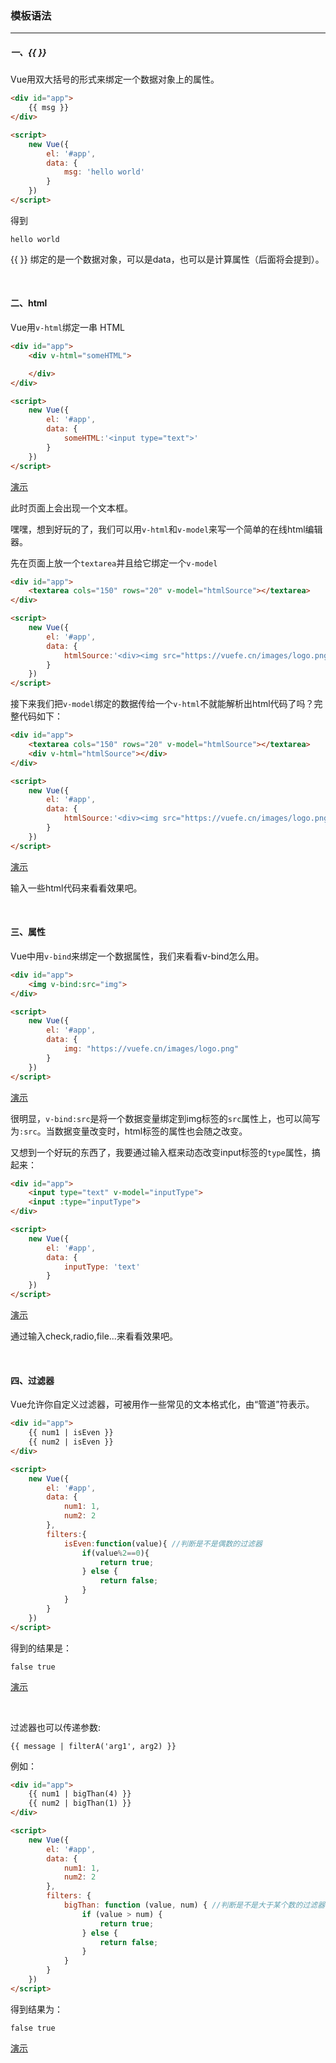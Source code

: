 ### 模板语法
---


##### 一、{{ }}

Vue用双大括号的形式来绑定一个数据对象上的属性。

```html
<div id="app">
    {{ msg }}
</div>

<script>
    new Vue({
        el: '#app',
        data: {
            msg: 'hello world'
        }
    })
</script>

```

得到
```
hello world
```

{{ }} 绑定的是一个数据对象，可以是data，也可以是计算属性（后面将会提到）。

<br>

#### 二、html

Vue用`v-html`绑定一串 HTML

```html
<div id="app">
    <div v-html="someHTML">

    </div>
</div>

<script>
    new Vue({
        el: '#app',
        data: {
            someHTML:'<input type="text">'
        }
    })
</script>
```
[演示](http://lavyun.github.io/learn-vue/vue/3-模板语法/demo1.html)

此时页面上会出现一个文本框。

嘿嘿，想到好玩的了，我们可以用`v-html`和`v-model`来写一个简单的在线html编辑器。

先在页面上放一个`textarea`并且给它绑定一个`v-model`

```html
<div id="app">
    <textarea cols="150" rows="20" v-model="htmlSource"></textarea>
</div>

<script>
    new Vue({
        el: '#app',
        data: {
            htmlSource:'<div><img src="https://vuefe.cn/images/logo.png"></div>'
        }
    })
</script>
```

接下来我们把`v-model`绑定的数据传给一个`v-html`不就能解析出html代码了吗？完整代码如下：

```html
<div id="app">
    <textarea cols="150" rows="20" v-model="htmlSource"></textarea>
    <div v-html="htmlSource"></div>
</div>

<script>
    new Vue({
        el: '#app',
        data: {
            htmlSource:'<div><img src="https://vuefe.cn/images/logo.png"></div>'
        }
    })
</script>
```
[演示](http://lavyun.github.io/learn-vue/vue/3-模板语法/demo2.html)

输入一些html代码来看看效果吧。

<br>

#### 三、属性

Vue中用`v-bind`来绑定一个数据属性，我们来看看v-bind怎么用。

```html
<div id="app">
    <img v-bind:src="img">
</div>

<script>
    new Vue({
        el: '#app',
        data: {
            img: "https://vuefe.cn/images/logo.png"
        }
    })
</script>
```
[演示](http://lavyun.github.io/learn-vue/vue/3-模板语法/demo3.html)

很明显，`v-bind:src`是将一个数据变量绑定到img标签的`src`属性上，也可以简写为`:src`。当数据变量改变时，html标签的属性也会随之改变。

又想到一个好玩的东西了，我要通过输入框来动态改变input标签的`type`属性，搞起来：

```html
<div id="app">
    <input type="text" v-model="inputType">
    <input :type="inputType">
</div>

<script>
    new Vue({
        el: '#app',
        data: {
            inputType: 'text'
        }
    })
</script>
```

[演示](http://lavyun.github.io/learn-vue/vue/3-模板语法/demo4.html)

通过输入check,radio,file...来看看效果吧。

<br>

#### 四、过滤器

Vue允许你自定义过滤器，可被用作一些常见的文本格式化，由“管道”符表示。

```html
<div id="app">
    {{ num1 | isEven }}
    {{ num2 | isEven }}
</div>

<script>
    new Vue({
        el: '#app',
        data: {
            num1: 1,
            num2: 2
        },
        filters:{
            isEven:function(value){ //判断是不是偶数的过滤器
                if(value%2==0){
                    return true;
                } else {
                    return false;
                }
            }
        }
    })
</script>
```
得到的结果是：
```
false true
```
[演示](http://lavyun.github.io/learn-vue/vue/3-模板语法/demo5.html)

<br>

过滤器也可以传递参数:
```
{{ message | filterA('arg1', arg2) }}
```

例如：
```html
<div id="app">
    {{ num1 | bigThan(4) }}
    {{ num2 | bigThan(1) }}
</div>

<script>
    new Vue({
        el: '#app',
        data: {
            num1: 1,
            num2: 2
        },
        filters: {
            bigThan: function (value, num) { //判断是不是大于某个数的过滤器
                if (value > num) {
                    return true;
                } else {
                    return false;
                }
            }
        }
    })
</script>
```

得到结果为：
```
false true
```
[演示](http://lavyun.github.io/learn-vue/vue/3-模板语法/demo6.html)